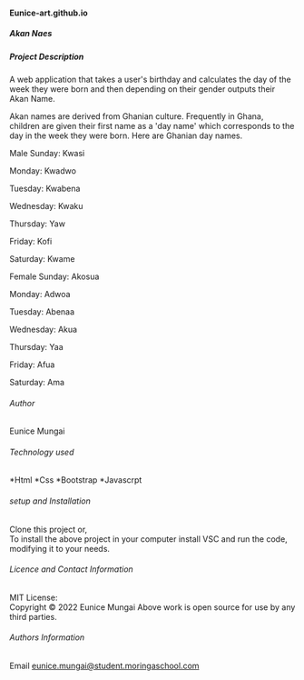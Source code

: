 #### Eunice-art.github.io
##### Akan Naes

##### *Project Description*
<p> A web application that takes a user's birthday and calculates the day of the week they were born and then depending on their gender outputs their Akan Name. 

Akan names are derived from Ghanian culture. Frequently in Ghana, children are given their first name as a 'day name' which corresponds to the day in the week they were born. Here are Ghanian day names.

Male
Sunday: Kwasi

Monday: Kwadwo

Tuesday: Kwabena

Wednesday: Kwaku

Thursday:  Yaw

Friday: Kofi

Saturday: Kwame

Female
Sunday: Akosua

Monday: Adwoa

Tuesday: Abenaa

Wednesday: Akua

Thursday:  Yaa

Friday: Afua

Saturday: Ama

<p>

###### *Author*
<p> Eunice Mungai<p>

###### *Technology used*
   *Html
   *Css
   *Bootstrap
   *Javascrpt
  

###### *setup and Installation*
Clone this project or,  
To install the above project in your computer install VSC and run the code, modifying it to your needs.

###### *Licence and Contact Information*
MIT License:  
Copyright © 2022 Eunice Mungai Above work is open source for use by any third parties. 

###### *Authors Information*
Email eunice.mungai@student.moringaschool.com
